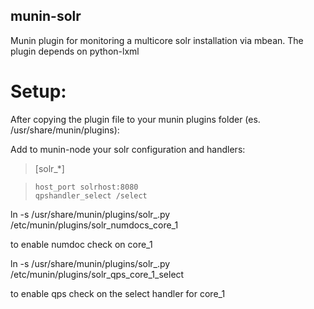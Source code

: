 munin-solr
-------------

Munin plugin for monitoring a multicore solr installation via mbean.
The plugin depends on python-lxml

Setup:
===

After copying the plugin file to your munin plugins folder (es. /usr/share/munin/plugins):

Add to munin-node your solr configuration and handlers:
> [solr_*]

>     host_port solrhost:8080 
>     qpshandler_select /select


ln -s /usr/share/munin/plugins/solr_.py /etc/munin/plugins/solr_numdocs_core_1

to enable numdoc check on core_1


ln -s /usr/share/munin/plugins/solr_.py /etc/munin/plugins/solr_qps_core_1_select

to enable qps check on the select handler for core_1


